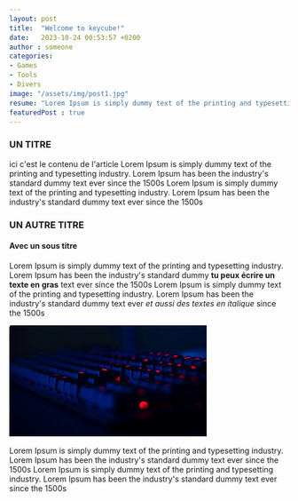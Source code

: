 ```yaml
---
layout: post
title:  "Welcome to keycube!"
date:   2023-10-24 00:53:57 +0200
author : someone
categories:
- Games
- Tools
- Divers
image: "/assets/img/post1.jpg"
resume: "Lorem Ipsum is simply dummy text of the printing and typesetting industry.Lorem Ipsum is simply dummy text of the printing and typesetting industry. Lorem Ipsum is simply dummy text of the printing and typesetting industry."
featuredPost : true
---
```


### UN TITRE

ici c'est le contenu de l'article Lorem Ipsum is simply dummy text of the printing and typesetting industry. Lorem Ipsum has been the industry's standard dummy text ever since the 1500s Lorem Ipsum is simply dummy text of the printing and typesetting industry. Lorem Ipsum has been the industry's standard dummy text ever since the 1500s

### UN AUTRE TITRE
#### Avec un sous titre

Lorem Ipsum is simply dummy text of the printing and typesetting industry. Lorem Ipsum has been the industry's standard dummy **tu peux écrire un texte en gras** text ever since the 1500s Lorem Ipsum is simply dummy text of the printing and typesetting industry. Lorem Ipsum has been the industry's standard dummy text ever  *et aussi des textes en italique* since the 1500s


![une image mais tu ne peux pas gérer la taille](/assets/img/keyboardcustomization.png)


Lorem Ipsum is simply dummy text of the printing and typesetting industry. Lorem Ipsum has been the industry's standard dummy text ever since the 1500s Lorem Ipsum is simply dummy text of the printing and typesetting industry. Lorem Ipsum has been the industry's standard dummy text ever since the 1500s
